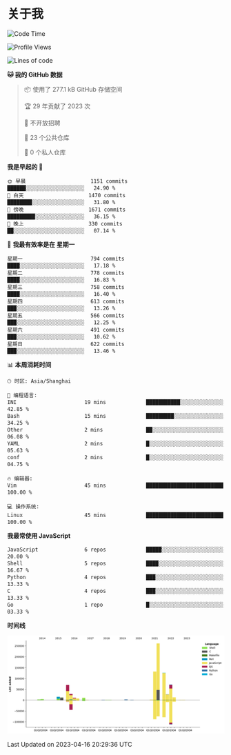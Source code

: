 # 关于我

<!--START_SECTION:waka-->
![Code Time](http://img.shields.io/badge/Code%20Time-743%20hrs%2036%20mins-blue)

![Profile Views](http://img.shields.io/badge/%E4%B8%AA%E4%BA%BA%E8%B5%84%E6%96%99%E8%A7%82%E7%9C%8B%E6%AC%A1%E6%95%B0-0-blue)

![Lines of code](https://img.shields.io/badge/%E4%BB%8E%E3%80%8CHello%20World%E3%80%8D%E8%B5%B7%E6%88%91%E5%B7%B2%E7%BB%8F%E5%86%99%E4%BA%86-792.0%20thousand%20%E8%A1%8C%E4%BB%A3%E7%A0%81-blue)

**🐱 我的 GitHub 数据** 

> 📦  使用了 277.1 kB GitHub 存储空间 
 > 
> 🏆 29 年贡献了 2023 次
 > 
> 🚫 不开放招聘
 > 
> 📜 23 个公共仓库 
 > 
> 🔑 0 个私人仓库 
 > 
**我是早起的 🐤** 

```text
🌞 早晨                     1151 commits        ██████░░░░░░░░░░░░░░░░░░░   24.90 % 
🌆 白天                     1470 commits        ████████░░░░░░░░░░░░░░░░░   31.80 % 
🌃 傍晚                     1671 commits        █████████░░░░░░░░░░░░░░░░   36.15 % 
🌙 晚上                     330 commits         ██░░░░░░░░░░░░░░░░░░░░░░░   07.14 % 
```
📅 **我最有效率是在 星期一** 

```text
星期一                      794 commits         ████░░░░░░░░░░░░░░░░░░░░░   17.18 % 
星期二                      778 commits         ████░░░░░░░░░░░░░░░░░░░░░   16.83 % 
星期三                      758 commits         ████░░░░░░░░░░░░░░░░░░░░░   16.40 % 
星期四                      613 commits         ███░░░░░░░░░░░░░░░░░░░░░░   13.26 % 
星期五                      566 commits         ███░░░░░░░░░░░░░░░░░░░░░░   12.25 % 
星期六                      491 commits         ███░░░░░░░░░░░░░░░░░░░░░░   10.62 % 
星期日                      622 commits         ███░░░░░░░░░░░░░░░░░░░░░░   13.46 % 
```


📊 **本周消耗时间** 

```text
🕑︎ 时区: Asia/Shanghai

💬 编程语言: 
INI                      19 mins             ███████████░░░░░░░░░░░░░░   42.85 % 
Bash                     15 mins             █████████░░░░░░░░░░░░░░░░   34.25 % 
Other                    2 mins              ██░░░░░░░░░░░░░░░░░░░░░░░   06.08 % 
YAML                     2 mins              █░░░░░░░░░░░░░░░░░░░░░░░░   05.63 % 
conf                     2 mins              █░░░░░░░░░░░░░░░░░░░░░░░░   04.75 % 

🔥 编辑器: 
Vim                      45 mins             █████████████████████████   100.00 % 

💻 操作系统: 
Linux                    45 mins             █████████████████████████   100.00 % 
```

**我最常使用 JavaScript** 

```text
JavaScript               6 repos             █████░░░░░░░░░░░░░░░░░░░░   20.00 % 
Shell                    5 repos             ████░░░░░░░░░░░░░░░░░░░░░   16.67 % 
Python                   4 repos             ███░░░░░░░░░░░░░░░░░░░░░░   13.33 % 
C                        4 repos             ███░░░░░░░░░░░░░░░░░░░░░░   13.33 % 
Go                       1 repo              █░░░░░░░░░░░░░░░░░░░░░░░░   03.33 % 
```



**时间线**

![Lines of Code chart](https://raw.githubusercontent.com/Arondight/Arondight/master/assets/bar_graph.png)


 Last Updated on 2023-04-16 20:29:36 UTC
<!--END_SECTION:waka-->

